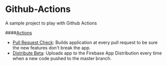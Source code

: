 # Github-Actions
A sample project to play with Github Actions

####[Actions](https://github.com/volkansahin45/Github-Actions/actions)
- [Pull Request Check](/.github/workflows/feature.yml): Builds application at every pull request to be sure the new features don't break the app.
- [Distribute Beta](/.github/workflows/beta.yml): Uploads app to the Firebase App Distribution every time when a new code pushed to the master branch.
